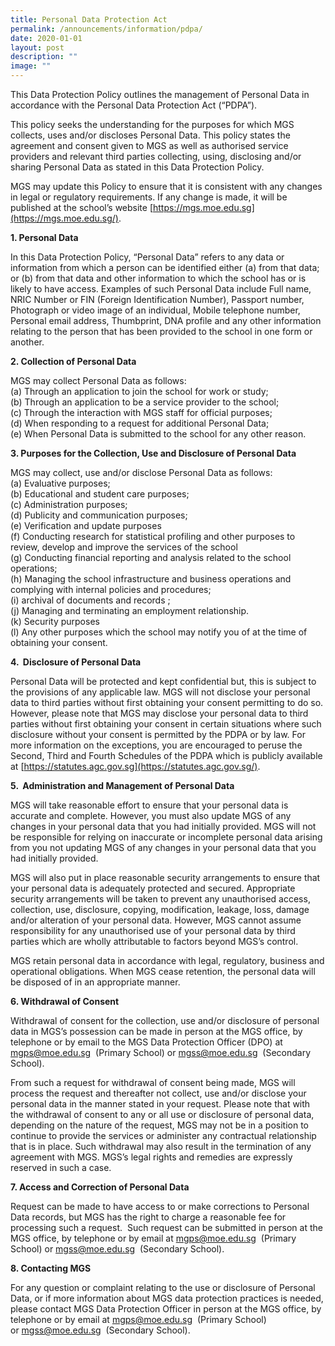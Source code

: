 ```yaml
---
title: Personal Data Protection Act
permalink: /announcements/information/pdpa/
date: 2020-01-01
layout: post
description: ""
image: ""
---
```

This Data Protection Policy outlines the management of Personal Data in accordance with the Personal Data Protection Act (“PDPA”). 

  

This policy seeks the understanding for the purposes for which MGS collects, uses and/or discloses Personal Data. This policy states the agreement and consent given to MGS as well as authorised service providers and relevant third parties collecting, using, disclosing and/or sharing Personal Data as stated in this Data Protection Policy. 

  

MGS may update this Policy to ensure that it is consistent with any changes in legal or regulatory requirements. If any change is made, it will be published at the school’s website [https://mgs.moe.edu.sg](https://mgs.moe.edu.sg/).  

 
**1. Personal Data**

 
In this Data Protection Policy, “Personal Data” refers to any data or information from which a person can be identified either (a) from that data; or (b) from that data and other information to which the school has or is likely to have access. Examples of such Personal Data include Full name, NRIC Number or FIN (Foreign Identification Number), Passport number, Photograph or video image of an individual, Mobile telephone number, Personal email address, Thumbprint, DNA profile and any other information relating to the person that has been provided to the school in one form or another.

  


**2. Collection of Personal Data**


MGS may collect Personal Data as follows:  <br>
(a) Through an application to join the school for work or study; <br>
(b) Through an application to be a service provider to the school;  <br>
(c) Through the interaction with MGS staff for official purposes; <br>
(d) When responding to a request for additional Personal Data;  <br>
(e) When Personal Data is submitted to the school for any other reason.

  


**3. Purposes for the Collection, Use and Disclosure of Personal Data** 

  

MGS may collect, use and/or disclose Personal Data as follows: <br>
(a) Evaluative purposes; <br>
(b) Educational and student care purposes; <br>
(c) Administration purposes;  <br>
(d) Publicity and communication purposes; <br>
(e) Verification and update purposes  <br>
(f) Conducting research for statistical profiling and other purposes to review, develop and improve the services of the school  <br>
(g) Conducting financial reporting and analysis related to the school operations; <br>
(h) Managing the school infrastructure and business operations and complying with internal policies and procedures;  <br>
(i) archival of documents and records ; <br>
(j) Managing and terminating an employment relationship.  <br>
(k) Security purposes <br>
(l) Any other purposes which the school may notify you of at the time of obtaining your consent.


**4.  Disclosure of Personal Data** 

Personal Data will be protected and kept confidential but, this is subject to the provisions of any applicable law. MGS will not disclose your personal data to third parties without first obtaining your consent permitting to do so. However, please note that MGS may disclose your personal data to third parties without first obtaining your consent in certain situations where such disclosure without your consent is permitted by the PDPA or by law. For more information on the exceptions, you are encouraged to peruse the Second, Third and Fourth Schedules of the PDPA which is publicly available at [https://statutes.agc.gov.sg](https://statutes.agc.gov.sg/).


**5.  Administration and Management of Personal Data** 

 
MGS will take reasonable effort to ensure that your personal data is accurate and complete. However, you must also update MGS of any changes in your personal data that you had initially provided. MGS will not be responsible for relying on inaccurate or incomplete personal data arising from you not updating MGS of any changes in your personal data that you had initially provided.

  

MGS will also put in place reasonable security arrangements to ensure that your personal data is adequately protected and secured. Appropriate security arrangements will be taken to prevent any unauthorised access, collection, use, disclosure, copying, modification, leakage, loss, damage and/or alteration of your personal data. However, MGS cannot assume responsibility for any unauthorised use of your personal data by third parties which are wholly attributable to factors beyond MGS’s control.

MGS retain personal data in accordance with legal, regulatory, business and operational obligations. When MGS cease retention, the personal data will be disposed of in an appropriate manner.  
 
**6. Withdrawal of Consent**

 
Withdrawal of consent for the collection, use and/or disclosure of personal data in MGS’s possession can be made in person at the MGS office, by telephone or by email to the MGS Data Protection Officer (DPO) at 
<a href="mgps@moe.edu.sg">mgps@moe.edu.sg</a>  (Primary School) or <a href="mgss@moe.edu.sg">mgss@moe.edu.sg</a>  (Secondary School).

  

From such a request for withdrawal of consent being made, MGS will process the request and thereafter not collect, use and/or disclose your personal data in the manner stated in your request. Please note that with the withdrawal of consent to any or all use or disclosure of personal data, depending on the nature of the request, MGS may not be in a position to continue to provide the services or administer any contractual relationship that is in place. Such withdrawal may also result in the termination of any agreement with MGS. MGS’s legal rights and remedies are expressly reserved in such a case.
  

**7. Access and Correction of Personal Data** 

Request can be made to have access to or make corrections to Personal Data records, but MGS has the right to charge a reasonable fee for processing such a request.  Such request can be submitted in person at the MGS office, by telephone or by email at <a href="mgps@moe.edu.sg">mgps@moe.edu.sg</a>  (Primary School) or <a href="mgss@moe.edu.sg">mgss@moe.edu.sg</a>  (Secondary School). 

  

  

**8\. Contacting MGS**

  

For any question or complaint relating to the use or disclosure of Personal Data, or if more information about MGS data protection practices is needed, please contact MGS Data Protection Officer in person at the MGS office, by telephone or by email at [mgps@moe.edu.sg](mailto:mgps@moe.edu.sg)  (Primary School) or [mgss@moe.edu.sg](mailto:mgss@moe.edu.sg)  (Secondary School).